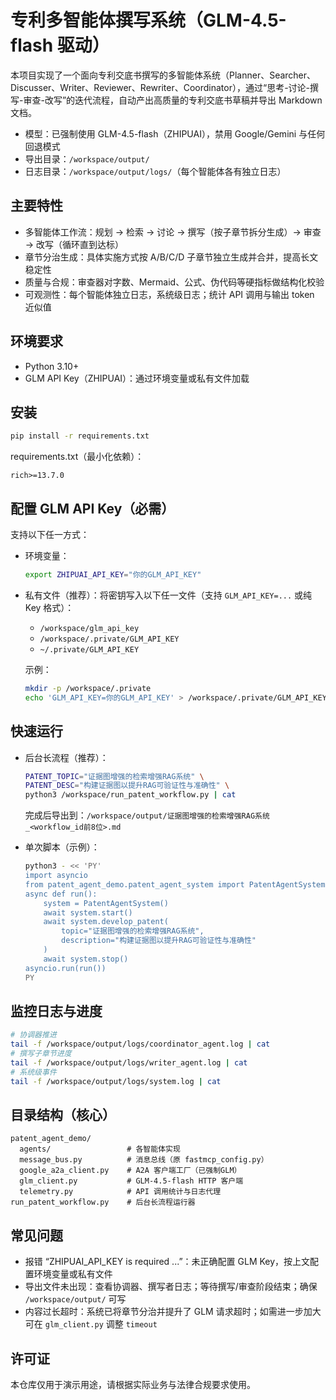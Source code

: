 # 专利多智能体撰写系统（GLM-4.5-flash 驱动）

本项目实现了一个面向专利交底书撰写的多智能体系统（Planner、Searcher、Discusser、Writer、Reviewer、Rewriter、Coordinator），通过“思考-讨论-撰写-审查-改写”的迭代流程，自动产出高质量的专利交底书草稿并导出 Markdown 文档。

- 模型：已强制使用 GLM-4.5-flash（ZHIPUAI），禁用 Google/Gemini 与任何回退模式
- 导出目录：`/workspace/output/`
- 日志目录：`/workspace/output/logs/`（每个智能体各有独立日志）

## 主要特性
- 多智能体工作流：规划 → 检索 → 讨论 → 撰写（按子章节拆分生成）→ 审查 → 改写（循环直到达标）
- 章节分治生成：具体实施方式按 A/B/C/D 子章节独立生成并合并，提高长文稳定性
- 质量与合规：审查器对字数、Mermaid、公式、伪代码等硬指标做结构化校验
- 可观测性：每个智能体独立日志，系统级日志；统计 API 调用与输出 token 近似值

## 环境要求
- Python 3.10+
- GLM API Key（ZHIPUAI）：通过环境变量或私有文件加载

## 安装
```bash
pip install -r requirements.txt
```

requirements.txt（最小化依赖）：
```text
rich>=13.7.0
```

## 配置 GLM API Key（必需）
支持以下任一方式：
- 环境变量：
  ```bash
  export ZHIPUAI_API_KEY="你的GLM_API_KEY"
  ```
- 私有文件（推荐）：将密钥写入以下任一文件（支持 `GLM_API_KEY=...` 或纯 Key 格式）：
  - `/workspace/glm_api_key`
  - `/workspace/.private/GLM_API_KEY`
  - `~/.private/GLM_API_KEY`
  
  示例：
  ```bash
  mkdir -p /workspace/.private
  echo 'GLM_API_KEY=你的GLM_API_KEY' > /workspace/.private/GLM_API_KEY
  ```

## 快速运行
- 后台长流程（推荐）：
  ```bash
  PATENT_TOPIC="证据图增强的检索增强RAG系统" \
  PATENT_DESC="构建证据图以提升RAG可验证性与准确性" \
  python3 /workspace/run_patent_workflow.py | cat
  ```
  完成后导出到：`/workspace/output/证据图增强的检索增强RAG系统_<workflow_id前8位>.md`

- 单次脚本（示例）：
  ```bash
  python3 - << 'PY'
  import asyncio
  from patent_agent_demo.patent_agent_system import PatentAgentSystem
  async def run():
      system = PatentAgentSystem()
      await system.start()
      await system.develop_patent(
          topic="证据图增强的检索增强RAG系统",
          description="构建证据图以提升RAG可验证性与准确性"
      )
      await system.stop()
  asyncio.run(run())
  PY
  ```

## 监控日志与进度
```bash
# 协调器推进
tail -f /workspace/output/logs/coordinator_agent.log | cat
# 撰写子章节进度
tail -f /workspace/output/logs/writer_agent.log | cat
# 系统级事件
tail -f /workspace/output/logs/system.log | cat
```

## 目录结构（核心）
```text
patent_agent_demo/
  agents/                 # 各智能体实现
  message_bus.py          # 消息总线（原 fastmcp_config.py）
  google_a2a_client.py    # A2A 客户端工厂（已强制GLM）
  glm_client.py           # GLM-4.5-flash HTTP 客户端
  telemetry.py            # API 调用统计与日志代理
run_patent_workflow.py    # 后台长流程运行器
```

## 常见问题
- 报错 “ZHIPUAI_API_KEY is required ...”：未正确配置 GLM Key，按上文配置环境变量或私有文件
- 导出文件未出现：查看协调器、撰写者日志；等待撰写/审查阶段结束；确保 `/workspace/output/` 可写
- 内容过长超时：系统已将章节分治并提升了 GLM 请求超时；如需进一步加大可在 `glm_client.py` 调整 `timeout`

## 许可证
本仓库仅用于演示用途，请根据实际业务与法律合规要求使用。
